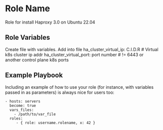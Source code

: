 Role Name
=========

Role for install Haproxy 3.0 on Ubuntu 22.04


Role Variables
--------------

Create file with variables. Add into file 
ha_cluster_virtual_ip: C.I.D.R # Virtual k8s cluster ip addr
ha_cluster_virtual_port: port number # != 6443 or another control plane k8s ports


Example Playbook
----------------

Including an example of how to use your role (for instance, with variables passed in as parameters) is always nice for users too:

    - hosts: servers
      become: true
      vars_files:
        - /path/to/var_file
      roles:
         - { role: username.rolename, x: 42 }
